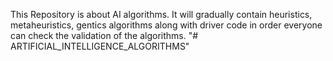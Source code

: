This Repository is about AI algorithms. It will gradually contain
heuristics, metaheuristics, gentics algorithms along with driver code
in order everyone can check the validation of the algorithms.
"# ARTIFICIAL_INTELLIGENCE_ALGORITHMS" 
